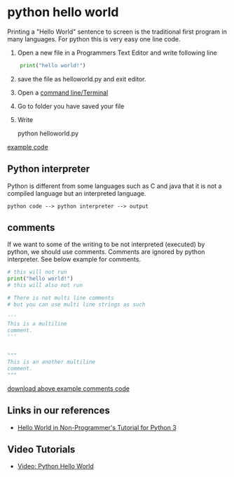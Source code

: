# python hello world

Printing a "Hello World" sentence to screen is the traditional first program in many languages.
For python this is very easy one line code.

1. Open a new file in a Programmers Text Editor and write following line

```python
	print("hello world!")
```

2. save the file as helloworld.py and exit editor.

3. Open a [command line/Terminal](command-line.md)

4. Go to folder you have saved your file 

5. Write 

	python helloworld.py


[example code](Examples/helloworld.py)


## Python interpreter

Python is different from some languages such as C and java that it is not a compiled language but an interpreted language.


	python code --> python interpreter --> output

## comments

If we want to some of the writing to be not interpreted (executed) by python, we should use comments.
Comments are ignored by python interpreter.
See below example for comments.


```python
# this will not run
print("hello world!")
# this will also not run

# There is not multi line comments 
# but you can use multi line strings as such

'''
This is a multiline
comment.
'''


"""
This is an another multiline
comment.
"""

```

[download above example comments code](Examples/comments.py)


## Links in our references

- [Hello World in Non-Programmer's Tutorial for Python 3](https://en.wikibooks.org/wiki/Non-Programmer%27s_Tutorial_for_Python_3/Hello,_World)


## Video Tutorials

- [Video: Python Hello World](https://youtu.be/KOdfpbnWLVo)
